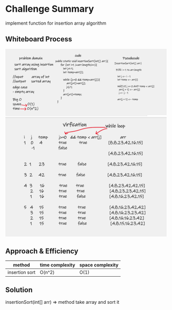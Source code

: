 #  Challenge Summary

implement function for insertion array algorithm  

## Whiteboard Process

![insertionSort](../img/insertionsort.png)
![insertionSort](../img/insertionsort2.png)


## Approach & Efficiency

| method         | time complexity | space complexity |
|----------------|-----------------|------------------|
| insertion sort | O(n^2)          | O(1)             |



## Solution
insertionSort(int[] arr)  => method take array and sort it 
